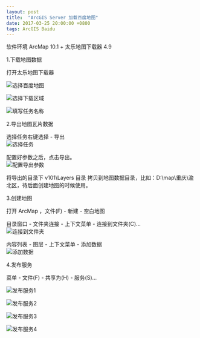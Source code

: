 ```yaml
---
layout: post
title:  "ArcGIS Server 加载百度地图"
date: 2017-03-25 20:00:00 +0800
tags: ArcGIS Baidu
--- 
```


软件环境 ArcMap 10.1 + 太乐地图下载器 4.9

1.下载地图数据

打开太乐地图下载器

![选择百度地图](/images/2017-03-25-arcgis-baidu-map/A.png)

![选择下载区域](/images/2017-03-25-arcgis-baidu-map/B.png)

![填写任务名称](/images/2017-03-25-arcgis-baidu-map/C.png)

2.导出地图瓦片数据

选择任务右键选择 - 导出  
![选择任务](/images/2017-03-25-arcgis-baidu-map/D.png)

配置好参数之后，点击导出。  
![配置导出参数](/images/2017-03-25-arcgis-baidu-map/E.png)

将导出的目录下 v101\Layers 目录 拷贝到地图数据目录，比如：D:\map\重庆\渝北区，待后面创建地图的时候使用。

3.创建地图  

打开 ArcMap ，文件(F) - 新建 - 空白地图

目录窗口 - 文件夹连接 - 上下文菜单 - 连接到文件夹(C)...  
![连接到文件夹](/images/2017-03-25-arcgis-baidu-map/G.png)

内容列表 - 图层 - 上下文菜单 - 添加数据  
![添加数据](/images/2017-03-25-arcgis-baidu-map/H.png)

4.发布服务

菜单 - 文件(F) - 共享为(H) - 服务(S)...

![发布服务1](/images/2017-03-25-arcgis-baidu-map/I.png)

![发布服务2](/images/2017-03-25-arcgis-baidu-map/J.png)

![发布服务3](/images/2017-03-25-arcgis-baidu-map/K.png)

![发布服务4](/images/2017-03-25-arcgis-baidu-map/L.png)
